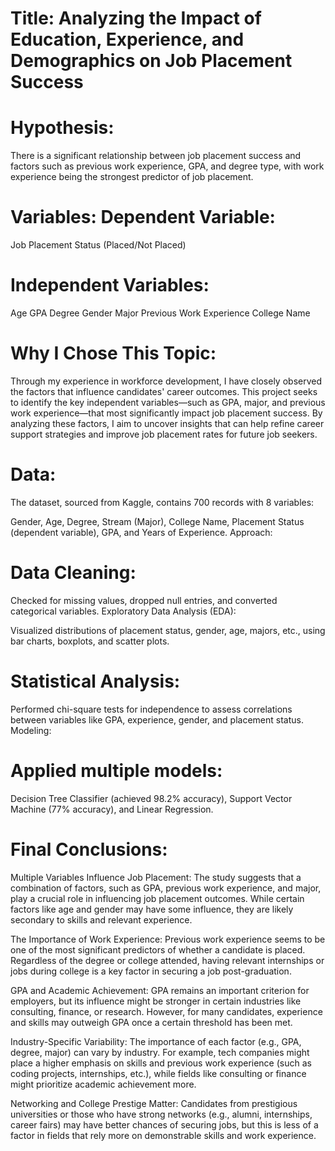 # Title: Analyzing the Impact of Education, Experience, and Demographics on Job Placement Success
# Hypothesis:
There is a significant relationship between job placement success and factors such as previous work experience, GPA, and degree type, with work experience being the strongest predictor of job placement.

# Variables: Dependent Variable:
Job Placement Status (Placed/Not Placed)

# Independent Variables:
Age GPA Degree Gender Major Previous Work Experience College Name

# Why I Chose This Topic:
Through my experience in workforce development, I have closely observed the factors that influence candidates' career outcomes. This project seeks to identify the key independent variables—such as GPA, major, and previous work experience—that most significantly impact job placement success. By analyzing these factors, I aim to uncover insights that can help refine career support strategies and improve job placement rates for future job seekers.

# Data:
The dataset, sourced from Kaggle, contains 700 records with 8 variables:

Gender, Age, Degree, Stream (Major), College Name, Placement Status (dependent variable), GPA, and Years of Experience. Approach:

# Data Cleaning:
Checked for missing values, dropped null entries, and converted categorical variables. Exploratory Data Analysis (EDA):

Visualized distributions of placement status, gender, age, majors, etc., using bar charts, boxplots, and scatter plots.

# Statistical Analysis:
Performed chi-square tests for independence to assess correlations between variables like GPA, experience, gender, and placement status. Modeling:

# Applied multiple models:
Decision Tree Classifier (achieved 98.2% accuracy), Support Vector Machine (77% accuracy), and Linear Regression.

# Final Conclusions:
Multiple Variables Influence Job Placement: The study suggests that a combination of factors, such as GPA, previous work experience, and major, play a crucial role in influencing job placement outcomes. While certain factors like age and gender may have some influence, they are likely secondary to skills and relevant experience.

The Importance of Work Experience: Previous work experience seems to be one of the most significant predictors of whether a candidate is placed. Regardless of the degree or college attended, having relevant internships or jobs during college is a key factor in securing a job post-graduation.

GPA and Academic Achievement: GPA remains an important criterion for employers, but its influence might be stronger in certain industries like consulting, finance, or research. However, for many candidates, experience and skills may outweigh GPA once a certain threshold has been met.

Industry-Specific Variability: The importance of each factor (e.g., GPA, degree, major) can vary by industry. For example, tech companies might place a higher emphasis on skills and previous work experience (such as coding projects, internships, etc.), while fields like consulting or finance might prioritize academic achievement more.

Networking and College Prestige Matter: Candidates from prestigious universities or those who have strong networks (e.g., alumni, internships, career fairs) may have better chances of securing jobs, but this is less of a factor in fields that rely more on demonstrable skills and work experience.



